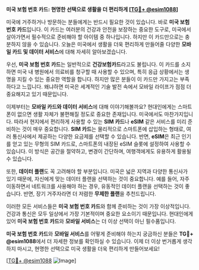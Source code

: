 **미국 보험 번호 카드: 현명한 선택으로 생활을 더 편리하게 [[TG💪+ @esim1088](https://t.me/s/esim1088)]**

미국에 거주하거나 방문하는 분들에게는 반드시 필요한 것이 있습니다. 바로 **미국 보험 번호 카드**입니다. 이 카드는 여러분의 건강과 안전을 보장하는 중요한 도구로, 미국에서 살아가면서 필수적으로 준비해야 할 아이템 중 하나입니다. 하지만 이 카드만으로는 충분하지 않을 수 있습니다. 오늘은 미국에서 생활을 더욱 편리하게 만들어줄 다양한 **모바일 카드 및 데이터 서비스**에 대해 자세히 알아보겠습니다.

우선, **미국 보험 번호 카드**는 일반적으로 **건강보험카드**라고도 불립니다. 이 카드를 소지하면 미국 내 병원에서 의료비를 청구할 때 사용할 수 있으며, 특히 응급 상황에서는 생명을 지킬 수 있는 중요한 역할을 합니다. 하지만 많은 분들이 이 카드만 가지고는 부족하다고 느낍니다. 왜냐하면 미국은 세계적인 기술 발전 속에서 모바일 라이프가 점점 더 중요해지고 있기 때문입니다.

이제부터는 **모바일 카드와 데이터 서비스**에 대해 이야기해볼까요? 현대인에게는 스마트폰이 없으면 생활 자체가 불편해질 정도로 중요한 존재입니다. 미국에서도 마찬가지입니다. 따라서 현지에서 편리하게 사용할 수 있는 **SIM 카드**나 **eSIM** 같은 서비스를 미리 준비하는 것이 매우 중요합니다. **SIM 카드**는 물리적으로 스마트폰에 삽입하는 형태로, 여러 통신사에서 제공하는 다양한 요금제를 선택할 수 있습니다. 반면, **eSIM**은 최근 인기를 얻고 있는 무형의 SIM 카드로, 스마트폰의 내장된 eSIM 슬롯에 설정하여 사용할 수 있습니다. 이 방식은 공간을 절약하고, 변경이 간단하며, 여행객에게도 유용하게 활용될 수 있습니다.

또한, **데이터 플랜**도 꼭 고려해야 할 부분입니다. 미국은 넓은 지역과 다양한 통신사가 있기 때문에, 자신에게 맞는 데이터 플랜을 선택하는 것이 중요합니다. 예를 들어, 자주 이동하면서 네트워크를 사용해야 하는 경우, 유동적인 데이터 플랜을 선택하는 것이 좋습니다. 반면, 장기 거주자라면 더 저렴한 **무제한 플랜**을 추천드립니다.

이러한 모든 서비스들은 **미국 보험 번호 카드**와 함께 준비하는 것이 가장 이상적입니다. 건강과 통신은 모두 일상에서 가장 기본적이며 중요한 요소이기 때문입니다. 현대인에게 있어 **미국 보험 번호 카드**와 **모바일 서비스**는 더 이상 선택이 아닌 필수품입니다.

**미국 보험 번호 카드**와 **모바일 서비스**를 어떻게 준비해야 하는지 궁금하신 분들은 **TG💪+ @esim1088**에서 더 자세한 정보를 확인하실 수 있습니다. 이제 더 이상 번거롭게 생각하지 마시고, 현명한 선택으로 미국 생활을 더욱 편리하게 만들어보세요!

[[TG💪+ @esim1088](https://t.me/s/esim1088) ![Image](https://i.postimg.cc/Y0z9fWf4/image.png)]